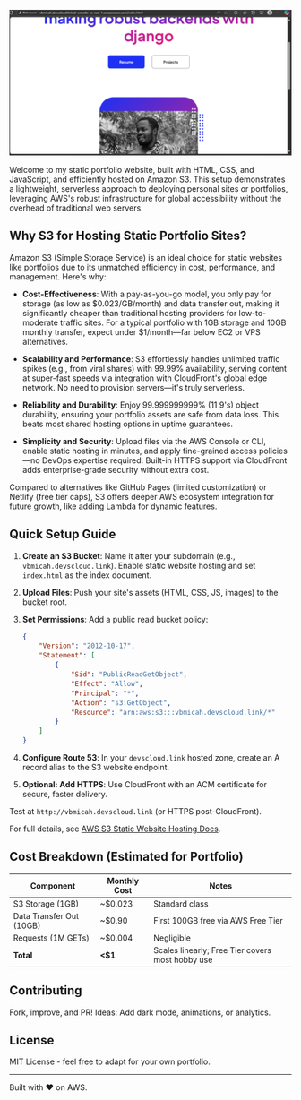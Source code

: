
![Portfolio Preview](Personal.png.png)

Welcome to my static portfolio website, built with HTML, CSS, and JavaScript, and efficiently hosted on Amazon S3.
This setup demonstrates a lightweight, serverless approach to deploying personal sites or portfolios,
leveraging AWS's robust infrastructure for global accessibility without the overhead of traditional web servers.

## Why S3 for Hosting Static Portfolio Sites?

Amazon S3 (Simple Storage Service) is an ideal choice for static websites like portfolios due to its unmatched efficiency in cost, performance, and management.
Here's why:

- **Cost-Effectiveness**: With a pay-as-you-go model, you only pay for storage (as low as $0.023/GB/month) and data transfer out, making it significantly cheaper than traditional hosting providers for low-to-moderate traffic sites. For a typical portfolio with 1GB storage and 10GB monthly transfer, expect under $1/month—far below EC2 or VPS alternatives.

- **Scalability and Performance**: S3 effortlessly handles unlimited traffic spikes (e.g., from viral shares) with 99.99% availability, serving content at super-fast speeds via integration with CloudFront's global edge network. No need to provision servers—it's truly serverless.

- **Reliability and Durability**: Enjoy 99.999999999% (11 9's) object durability, ensuring your portfolio assets are safe from data loss. This beats most shared hosting options in uptime guarantees.

- **Simplicity and Security**: Upload files via the AWS Console or CLI, enable static hosting in minutes, and apply fine-grained access policies—no DevOps expertise required. Built-in HTTPS support via CloudFront adds enterprise-grade security without extra cost.

Compared to alternatives like GitHub Pages (limited customization) or Netlify (free tier caps), S3 offers deeper AWS ecosystem integration for future growth, like adding Lambda for dynamic features.

## Quick Setup Guide

1. **Create an S3 Bucket**: Name it after your subdomain (e.g., `vbmicah.devscloud.link`).
  Enable static website hosting and set `index.html` as the index document.

2. **Upload Files**: Push your site's assets (HTML, CSS, JS, images) to the bucket root.

3. **Set Permissions**: Add a public read bucket policy:
   ```json
   {
       "Version": "2012-10-17",
       "Statement": [
           {
               "Sid": "PublicReadGetObject",
               "Effect": "Allow",
               "Principal": "*",
               "Action": "s3:GetObject",
               "Resource": "arn:aws:s3:::vbmicah.devscloud.link/*"
           }
       ]
   }
   ```

4. **Configure Route 53**: In your `devscloud.link` hosted zone, create an A record alias to the S3 website endpoint.

5. **Optional: Add HTTPS**: Use CloudFront with an ACM certificate for secure, faster delivery.

Test at `http://vbmicah.devscloud.link` (or HTTPS post-CloudFront).

For full details, see [AWS S3 Static Website Hosting Docs](https://docs.aws.amazon.com/AmazonS3/latest/userguide/WebsiteHosting.html).



## Cost Breakdown (Estimated for Portfolio)

| Component | Monthly Cost | Notes |
|-----------|--------------|-------|
| S3 Storage (1GB) | ~$0.023 | Standard class |
| Data Transfer Out (10GB) | ~$0.90 | First 100GB free via AWS Free Tier |
| Requests (1M GETs) | ~$0.004 | Negligible |
| **Total** | **<$1** | Scales linearly; Free Tier covers most hobby use |


## Contributing

Fork, improve, and PR! Ideas: Add dark mode, animations, or analytics.

## License

MIT License - feel free to adapt for your own portfolio.

---

Built with ❤️ on AWS.
